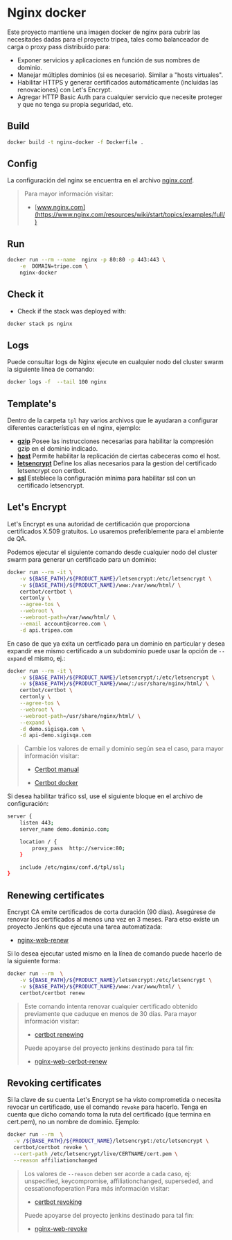 # Nginx docker

Este proyecto mantiene una imagen docker de  nginx para cubrir las necesitades dadas para el proyecto tripea, tales como  balanceador de carga o proxy pass distribuido para:

* Exponer servicios y aplicaciones en función de sus nombres de dominio.
* Manejar múltiples dominios (si es necesario). Similar a "hosts virtuales".
* Habilitar HTTPS y generar certificados automáticamente (incluidas las renovaciones) con Let's Encrypt.
* Agregar HTTP Basic Auth para cualquier servicio que necesite proteger y que no tenga su propia seguridad, etc.

## Build

```bash
docker build -t nginx-docker -f Dockerfile .
```

## Config

La configuración del nginx se encuentra en el archivo [nginx.conf](nginx.conf).

> Para mayor información visitar:
>
> * [www.nginx.com](https://www.nginx.com/resources/wiki/start/topics/examples/full/)


## Run

```bash
docker run --rm --name  nginx -p 80:80 -p 443:443 \
    -e  DOMAIN=tripe.com \
    nginx-docker
```

## Check it

* Check if the stack was deployed with:

```bash
docker stack ps nginx
```

## Logs

Puede consultar logs de Nginx ejecute en cualquier nodo del cluster swarm la siguiente línea de comando:

```bash
docker logs -f  --tail 100 nginx
```

## Template's

Dentro de la carpeta `tpl` hay varios archivos que le ayudaran a configurar diferentes características en el nginx, ejemplo:

* **[gzip](swarm-server/config.d/tpl/gzip)** Posee las instrucciones necesarias para habilitar la compresión gzip en el dominio indicado.
* **[host](swarm-server/config.d/tpl/host)** Permite habilitar la replicación de ciertas cabeceras como el host.
* **[letsencrypt](swarm-server/config.d/tpl/letsencrypt)** Define los alias necesarios para la gestion del certificado letsencrypt con certbot.
* **[ssl](swarm-server/config.d/tpl/ssl)** Esteblece la configuración mínima para habilitar ssl con un certificado letsencrypt.

## Let's Encrypt

Let's Encrypt es una autoridad de certificación que proporciona certificados X.509 gratuitos. Lo usaremos preferiblemente para el ambiente de QA.

Podemos ejecutar el siguiente comando desde cualquier nodo del cluster swarm para generar un certificado para un dominio:

```bash
docker run --rm -it \
    -v ${BASE_PATH}/${PRODUCT_NAME}/letsencrypt:/etc/letsencrypt \
    -v ${BASE_PATH}/${PRODUCT_NAME}/www:/var/www/html/ \
    certbot/certbot \
    certonly \
    --agree-tos \
    --webroot \
    --webroot-path=/var/www/html/ \
    --email account@correo.com \
    -d api.tripea.com
```

En caso de que ya exita un certficado para un dominio en particular y desea expandir ese mismo certificado a un subdominio puede usar la opción de `--expand` el mismo, ej.:

```bash
docker run --rm -it \
    -v ${BASE_PATH}/${PRODUCT_NAME}/letsencrypt/:/etc/letsencrypt \
    -v ${BASE_PATH}/${PRODUCT_NAME}/www/:/usr/share/nginx/html/ \
    certbot/certbot \
    certonly \
    --agree-tos \
    --webroot \
    --webroot-path=/usr/share/nginx/html/ \
    --expand \
    -d demo.sigisqa.com \
    -d api-demo.sigisqa.com
```

> Cambie los valores de email y dominio según sea el caso, para mayor información visitar:
>
> * [Certbot manual](https://certbot.eff.org/docs/using.html)
>
> * [Certbot docker](https://hub.docker.com/r/certbot/certbot/)
>

Si desea habilitar tráfico ssl, use el siguiente bloque en el archivo de configuración:

```bash
server {
    listen 443;
    server_name demo.dominio.com;

    location / {
        proxy_pass  http://service:80;
    }

    include /etc/nginx/conf.d/tpl/ssl;
}
```


## Renewing certificates

Encrypt CA emite certificados de corta duración (90 días). Asegúrese de renovar los certificados al menos una vez en 3 meses.
Para etso existe un proyecto Jenkins que ejecuta una tarea automatizada:

* [nginx-web-renew](https://jenkins.sigis.com.ve/job/qa-platform/job/nginx-web-renew/)

Si lo desea ejecutar usted mismo en la línea de comando puede hacerlo de la siguiente forma:

```bash
docker run --rm  \
    -v ${BASE_PATH}/${PRODUCT_NAME}/letsencrypt:/etc/letsencrypt \
    -v ${BASE_PATH}/${PRODUCT_NAME}/www:/var/www/html/ \
    certbot/certbot renew
```

> Este comando intenta renovar cualquier certificado obtenido previamente que caduque en menos de 30 días.
> Para mayor información visitar:
>
> * [certbot renewing](https://certbot.eff.org/docs/using.html#renewing-certificates)
>
> Puede apoyarse del proyecto jenkins destinado para tal fin:
>
> * [nginx-web-cerbot-renew](https://jenkins.sigis.com.ve/job/qa-platform/job/nginx/job/nginx-web-cerbot-renew/)

## Revoking certificates

Si la clave de su cuenta Let's Encrypt se ha visto comprometida o necesita revocar un certificado, use el comando `revoke` para hacerlo. Tenga en cuenta que dicho comando toma la ruta del certificado (que termina en cert.pem), no un nombre de dominio. Ejemplo:

```bash
docker run --rm  \
  -v /${BASE_PATH}/${PRODUCT_NAME}/letsencrypt:/etc/letsencrypt \
  certbot/certbot revoke \
  --cert-path /etc/letsencrypt/live/CERTNAME/cert.pem \
  --reason affiliationchanged
```

> Los valores de `--reason` deben ser acorde a cada caso, ej: unspecified, keycompromise, affiliationchanged, superseded, and cessationofoperation
> Para más información visitar:
>
> * [certbot revoking](https://certbot.eff.org/docs/using.html#revoking-certificates)
>
> Puede apoyarse del proyecto jenkins destinado para tal fin:
>
> * [nginx-web-revoke](https://jenkins.sigis.com.ve/job/qa-platform/job/nginx/job/nginx-web-revoke/)